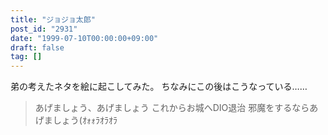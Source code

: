 ```yaml
---
title: "ジョジョ太郎"
post_id: "2931"
date: "1999-07-10T00:00:00+09:00"
draft: false
tag: []
---
```



弟の考えたネタを絵に起こしてみた。 ちなみにこの後はこうなっている……

> あげましょう、あげましょう これからお城へDIO退治 邪魔をするならあげましょう(ｵｫｫﾗｵﾗｵﾗ
